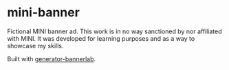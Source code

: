 # mini-banner
Fictional MINI banner ad. This work is in no way sanctioned by nor affiliated with MINI. It was developed for learning purposes and as a way to showcase my skills.

Built with [generator-bannerlab](https://github.com/gbaciulis/generator-bannerlab).